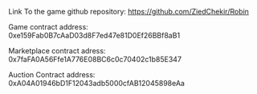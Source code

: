 Link To the game github repository: https://github.com/ZiedChekir/Robin

Game contract address: 0xe159Fab0B7cAaD03d8F7ed47e81D0Ef26BBf8aB1

Marketplace contract  adress: 0x7faFA0A56Ffe1A776E08BC6c0c70402c1b85E347

Auction Contract address: 0xA04A01946bD1F12043adb5000cfAB12045898eAa


